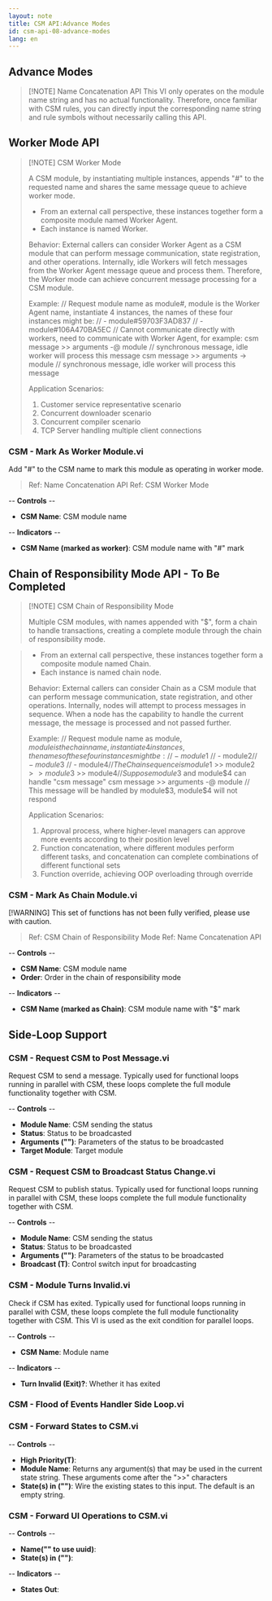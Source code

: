 ```yaml
---
layout: note
title: CSM API:Advance Modes
id: csm-api-08-advance-modes
lang: en
---
```


## Advance Modes

> [!NOTE] Name Concatenation API
> This VI only operates on the module name string and has no actual functionality. Therefore, once familiar with CSM rules, you can directly input the corresponding name string and rule symbols without necessarily calling this API.

## Worker Mode API

> [!NOTE] CSM Worker Mode
>
> A CSM module, by instantiating multiple instances, appends "#" to the requested name and shares the same message queue to achieve worker mode.
> - From an external call perspective, these instances together form a composite module named Worker Agent.
> - Each instance is named Worker.
>
> Behavior:
> External callers can consider Worker Agent as a CSM module that can perform message communication, state registration, and other operations.
> Internally, idle Workers will fetch messages from the Worker Agent message queue and process them. Therefore, the Worker mode can achieve concurrent message processing for a CSM module.
>
> Example:
> // Request module name as module#, module is the Worker Agent name, instantiate 4 instances, the names of these four instances might be:
> // - module#59703F3AD837
> // - module#106A470BA5EC
> // Cannot communicate directly with workers, need to communicate with Worker Agent, for example:
> csm message >> arguments -@ module // synchronous message, idle worker will process this message
> csm message >> arguments -> module // synchronous message, idle worker will process this message
>
> Application Scenarios:
> 1. Customer service representative scenario
> 2. Concurrent downloader scenario
> 3. Concurrent compiler scenario
> 4. TCP Server handling multiple client connections

### CSM - Mark As Worker Module.vi

Add "#" to the CSM name to mark this module as operating in worker mode.

> Ref: Name Concatenation API
> Ref: CSM Worker Mode

-- <b>Controls</b> --
- <b>CSM Name</b>: CSM module name

-- <b>Indicators</b> --
- <b>CSM Name (marked as worker)</b>: CSM module name with "#" mark

## Chain of Responsibility Mode API - To Be Completed

> [!NOTE] CSM Chain of Responsibility Mode
>
> Multiple CSM modules, with names appended with "$", form a chain to handle transactions, creating a complete module through the chain of responsibility mode.

> - From an external call perspective, these instances together form a composite module named Chain.
> - Each instance is named chain node.
>
> Behavior:
> External callers can consider Chain as a CSM module that can perform message communication, state registration, and other operations.
> Internally, nodes will attempt to process messages in sequence. When a node has the capability to handle the current message, the message is processed and not passed further.
>
> Example:
> // Request module name as module$, module is the chain name, instantiate 4 instances, the names of these four instances might be:
> // - module$1
> // - module$2
> // - module$3
> // - module$4
> // The Chain sequence is module$1 >> module$2 >> module$3 >> module$4
> // Suppose module$3 and module$4 can handle "csm message"
> csm message >> arguments -@ module
> // This message will be handled by module$3, module$4 will not respond
>
> Application Scenarios:
> 1. Approval process, where higher-level managers can approve more events according to their position level
> 2. Function concatenation, where different modules perform different tasks, and concatenation can complete combinations of different functional sets
> 3. Function override, achieving OOP overloading through override

### CSM - Mark As Chain Module.vi

[!WARNING] This set of functions has not been fully verified, please use with caution.

> Ref: CSM Chain of Responsibility Mode
> Ref: Name Concatenation API

-- <b>Controls</b> --
- <b>CSM Name</b>: CSM module name
- <b>Order</b>: Order in the chain of responsibility mode

-- <b>Indicators</b> --
- <b>CSM Name (marked as Chain)</b>: CSM module name with "$" mark

## Side-Loop Support

### CSM - Request CSM to Post Message.vi

Request CSM to send a message. Typically used for functional loops running in parallel with CSM, these loops complete the full module functionality together with CSM.

-- <b>Controls</b> --
- <b>Module Name</b>: CSM sending the status
- <b>Status</b>: Status to be broadcasted
- <b>Arguments ("")</b>: Parameters of the status to be broadcasted
- <b>Target Module</b>: Target module

### CSM - Request CSM to Broadcast Status Change.vi

Request CSM to publish status. Typically used for functional loops running in parallel with CSM, these loops complete the full module functionality together with CSM.

-- <b>Controls</b> --
- <b>Module Name</b>: CSM sending the status
- <b>Status</b>: Status to be broadcasted
- <b>Arguments ("")</b>: Parameters of the status to be broadcasted
- <b>Broadcast (T)</b>: Control switch input for broadcasting

### CSM - Module Turns Invalid.vi

Check if CSM has exited. Typically used for functional loops running in parallel with CSM, these loops complete the full module functionality together with CSM. This VI is used as the exit condition for parallel loops.

-- <b>Controls</b> --
- <b>CSM Name</b>: Module name

-- <b>Indicators</b> --
- <b>Turn Invalid (Exit)?</b>: Whether it has exited

### CSM - Flood of Events Handler Side Loop.vi

### CSM - Forward States to CSM.vi

-- <b>Controls</b> --
- <b>High Priority(T)</b>:
- <b>Module Name</b>: Returns any argument(s) that may be used in the current state string. These arguments come after the ">>" characters
- <b>State(s) in ("")</b>: Wire the existing states to this input. The default is an empty string.

### CSM - Forward UI Operations to CSM.vi

-- <b>Controls</b> --
- <b>Name("" to use uuid)</b>:
- <b>State(s) in ("")</b>:

-- <b>Indicators</b> --
- <b>States Out</b>: